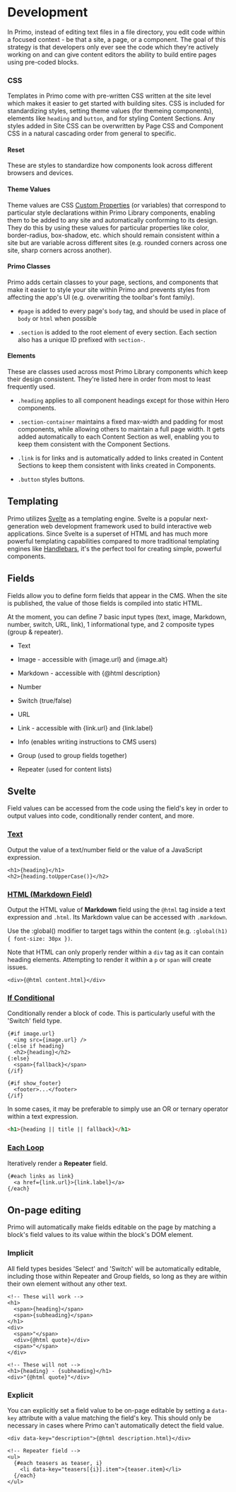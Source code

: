 # Development

In Primo, instead of editing text files in a file directory, you edit code within a focused context - be that a site, a page, or a component. The goal of this strategy is that developers only ever see the code which they're actively working on and can give content editors the ability to build entire pages using pre-coded blocks.

### CSS

Templates in Primo come with pre-written CSS written at the site level which makes it easier to get started with building sites. CSS is included for standardizing styles, setting theme values (for themeing components), elements like `heading` and `button`, and for styling Content Sections. Any styles added in Site CSS can be overwritten by Page CSS and Component CSS in a natural cascading order from general to specific.

#### Reset

These are styles to standardize how components look across different browsers and devices.

#### Theme Values

Theme values are CSS [Custom Properties](<https://developer.mozilla.org/en-US/docs/Web/CSS/--*>) (or variables) that correspond to particular style declarations within Primo Library components, enabling them to be added to any site and automatically conforming to its design. They do this by using these values for particular properties like color, border-radius, box-shadow, etc. which should remain consistent within a site but are variable across different sites (e.g. rounded corners across one site, sharp corners across another).

#### Primo Classes

Primo adds certain classes to your page, sections, and components that make it easier to style your site within Primo and prevents styles from affecting the app's UI (e.g. overwriting the toolbar's font family).

- `#page` is added to every page's `body` tag, and should be used in place of `body` or `html` when possible

- `.section` is added to the root element of every section. Each section also has a unique ID prefixed with `section-`.


<!-- -->

#### Elements

These are classes used across most Primo Library components which keep their design consistent. They're listed here in order from most to least frequently used.

- `.heading` applies to all component headings except for those within Hero components.

- `.section-container` maintains a fixed max-width and padding for most components, while allowing others to maintain a full page width. It gets added automatically to each Content Section as well, enabling you to keep them consistent with the Component Sections.

- `.link` is for links and is automatically added to links created in Content Sections to keep them consistent with links created in Components.

- `.button` styles buttons.


## Templating

Primo utilizes [Svelte](<https://svelte.dev/>) as a templating engine. Svelte is a popular next-generation web development framework used to build interactive web applications. Since Svelte is a superset of HTML and has much more powerful templating capabilities compared to more traditional templating engines like [Handlebars](<https://handlebarsjs.com/>), it's the perfect tool for creating simple, powerful components.

## Fields

Fields allow you to define form fields that appear in the CMS. When the site is published, the value of those fields is compiled into static HTML.

At the moment, you can define 7 basic input types (text, image, Markdown, number, switch, URL, link), 1 informational type, and 2 composite types (group & repeater).

- Text

- Image - accessible with {image.url} and {image.alt}

- Markdown - accessible with {@html description}

- Number

- Switch (true/false)

- URL

- Link - accessible with {link.url} and {link.label}

- Info (enables writing instructions to CMS users)

- Group (used to group fields together)

- Repeater (used for content lists)


<!-- -->

## **Svelte**

Field values can be accessed from the code using the field's key in order to output values into code, conditionally render content, and more.

### [**Text**](<https://svelte.dev/docs#template-syntax-text-expressions>)

Output the value of a text/number field or the value of a JavaScript expression.

```
<h1>{heading}</h1>
<h2>{heading.toUpperCase()}</h2>
```

### [**HTML (Markdown Field)**](<https://svelte.dev/docs#template-syntax-html>)

Output the HTML value of **Markdown** field using the `@html` tag inside a text expression and `.html`. Its Markdown value can be accessed with `.markdown`.

Use the :global() modifier to target tags within the content (e.g. `:global(h1) { font-size: 30px })`.

Note that HTML can only properly render within a `div` tag as it can contain heading elements. Attempting to render it within a `p` or `span` will create issues.

```
<div>{@html content.html}</div>
```

### [**If Conditional**](<https://svelte.dev/docs#template-syntax-if>)

Conditionally render a block of code. This is particularly useful with the 'Switch' field type.

```
{#if image.url}
  <img src={image.url} />
{:else if heading}
  <h2>{heading}</h2>
{:else}
  <span>{fallback}</span>
{/if}

{#if show_footer}
  <footer>...</footer>
{/if}
```

In some cases, it may be preferable to simply use an OR or ternary operator within a text expression.

```html
<h1>{heading || title || fallback}</h1>
```

### [**Each Loop**](<https://svelte.dev/docs#template-syntax-each>)

Iteratively render a **Repeater** field.

```
{#each links as link}
  <a href={link.url}>{link.label}</a>
{/each}
```

## On-page editing

Primo will automatically make fields editable on the page by matching a block's field values to its value within the block's DOM element.

### Implicit

All field types besides 'Select' and 'Switch' will be automatically editable, including those within Repeater and Group fields, so long as they are within their own element without any other text.

```
<!-- These will work -->
<h1>
  <span>{heading}</span>
  <span>{subheading}</span>
</h1>
<div>
  <span>"</span>
  <div>{@html quote}</div>
  <span>"</span>
</div>

<!-- These will not -->
<h1>{heading} - {subheading}</h1>
<div>"{@html quote}"</div>
```

### Explicit

You can explicitly set a field value to be on-page editable by setting a `data-key` attribute with a value matching the field's key. This should only be necessary in cases where Primo can't automatically detect the field value.

```
<div data-key="description">{@html description.html}</div>

<!-- Repeater field -->
<ul>
  {#each teasers as teaser, i}
    <li data-key="teasers[{i}].item">{teaser.item}</li>
  {/each}
</ul>
```


